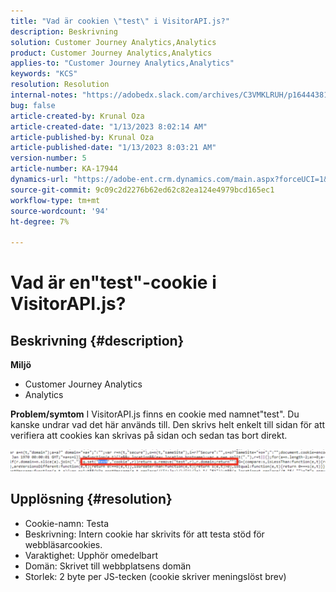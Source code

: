 ```yaml
---
title: "Vad är cookien \"test\" i VisitorAPI.js?"
description: Beskrivning
solution: Customer Journey Analytics,Analytics
product: Customer Journey Analytics,Analytics
applies-to: "Customer Journey Analytics,Analytics"
keywords: "KCS"
resolution: Resolution
internal-notes: "https://adobedx.slack.com/archives/C3VMKLRUH/p1644438152582239"
bug: false
article-created-by: Krunal Oza
article-created-date: "1/13/2023 8:02:14 AM"
article-published-by: Krunal Oza
article-published-date: "1/13/2023 8:03:21 AM"
version-number: 5
article-number: KA-17944
dynamics-url: "https://adobe-ent.crm.dynamics.com/main.aspx?forceUCI=1&pagetype=entityrecord&etn=knowledgearticle&id=0b407392-1893-ed11-aad1-6045bd006793"
source-git-commit: 9c09c2d2276b62ed62c82ea124e4979bcd165ec1
workflow-type: tm+mt
source-wordcount: '94'
ht-degree: 7%

---
```


# Vad är en&quot;test&quot;-cookie i VisitorAPI.js?

## Beskrivning {#description}

<b>Miljö</b>
- Customer Journey Analytics
- Analytics 



<b>Problem/symtom</b>
I VisitorAPI.js finns en cookie med namnet&quot;test&quot;. Du kanske undrar vad det här används till. Den skrivs helt enkelt till sidan för att verifiera att cookies kan skrivas på sidan och sedan tas bort direkt.

![](assets/___0c407392-1893-ed11-aad1-6045bd006793___.png)


## Upplösning {#resolution}


- Cookie-namn: Testa
- Beskrivning: Intern cookie har skrivits för att testa stöd för webbläsarcookies.
- Varaktighet: Upphör omedelbart
- Domän: Skrivet till webbplatsens domän
- Storlek: 2 byte per JS-tecken (cookie skriver meningslöst brev)

